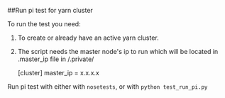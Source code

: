 ##Run pi test for yarn cluster

To run the test you need:

1. To create or already have an active yarn cluster.
2. The script needs the master node's ip to run which will be located in .master_ip file in <projectroot>/.private/

    [cluster]
    master_ip = x.x.x.x

Run pi test with either with `nosetests`, or  with `python test_run_pi.py`
